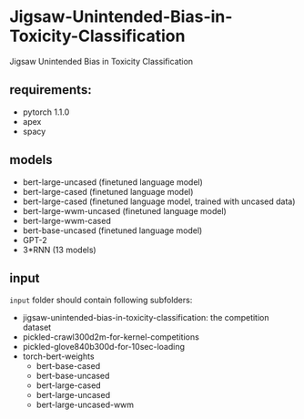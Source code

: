 # Jigsaw-Unintended-Bias-in-Toxicity-Classification
Jigsaw Unintended Bias in Toxicity Classification

## requirements:
- pytorch 1.1.0
- apex
- spacy

## models
- bert-large-uncased (finetuned language model)
- bert-large-cased (finetuned language model)
- bert-large-cased (finetuned language model, trained with uncased data)
- bert-large-wwm-uncased (finetuned language model)
- bert-large-wwm-cased
- bert-base-uncased (finetuned language model)
- GPT-2
- 3*RNN (13 models)

## input
`input` folder should contain following subfolders:
- jigsaw-unintended-bias-in-toxicity-classification: the competition dataset
- pickled-crawl300d2m-for-kernel-competitions
- pickled-glove840b300d-for-10sec-loading
- torch-bert-weights
    - bert-base-cased
    - bert-base-uncased
    - bert-large-cased
    - bert-large-uncased
    - bert-large-uncased-wwm
